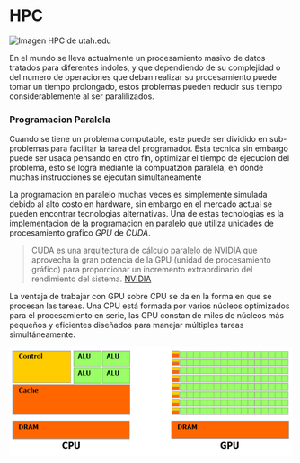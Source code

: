# HPC
![Imagen HPC de utah.edu](https://www.chpc.utah.edu/_images/banners/hpc1_300.jpg "Data Center")

En el mundo se lleva actualmente un procesamiento masivo de datos tratados para diferentes indoles, y que dependiendo de su complejidad o del numero de operaciones que deban realizar su procesamiento puede tomar un tiempo prolongado, estos problemas pueden reducir sus tiempo considerablemente al ser paralilizados. 

### Programacion Paralela

Cuando se tiene un problema computable, este puede ser dividido en sub-problemas para facilitar la tarea del programador. Esta tecnica sin embargo puede ser usada pensando en otro fin, optimizar el tiempo de ejecucion del problema, esto se logra mediante la compuatzion paralela, en donde muchas instrucciones se ejecutan simultaneamente

La programacion en paralelo muchas veces es simplemente simulada debido al alto costo en hardware, sin embargo en el mercado actual se pueden encontrar tecnologias alternativas. Una de estas tecnologias es la implementacion de la programacion en paralelo que utiliza unidades de procesamiento grafico _GPU_ de _CUDA_.

> CUDA es una arquitectura de cálculo paralelo de NVIDIA que aprovecha la gran potencia de la GPU (unidad de procesamiento gráfico) para proporcionar un incremento extraordinario del rendimiento del sistema. [NVIDIA](http://www.nvidia.es/object/cuda-parallel-computing-es.html)

La ventaja de trabajar con GPU sobre CPU se da en la forma en que se procesan las tareas. Una CPU está formada por varios núcleos optimizados para el procesamiento en serie, las  GPU constan de miles de núcleos más pequeños y eficientes diseñados para manejar múltiples tareas simultáneamente.

![CPU vs GPU](https://github.com/JhonatanBarrera/HPC/blob/master/img/cpu_gpu.png)
